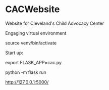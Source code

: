 # CACWebsite
Website for Cleveland's Child Advocacy Center

Engaging virtual environment

source venv/bin/activate

Start up:

export FLASK_APP=cac.py

python -m flask run

http://127.0.0.1:5000/
